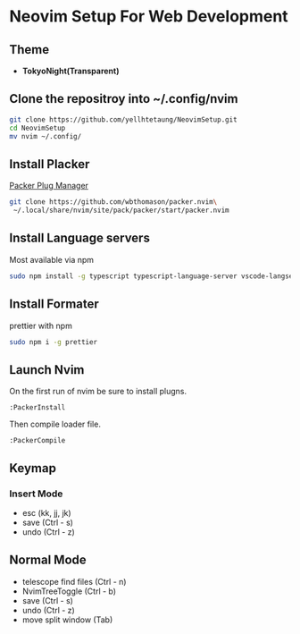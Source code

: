 # Neovim Setup For Web Development

## Theme

- <b>TokyoNight(Transparent)</b>

## Clone the repositroy into ~/.config/nvim

```bash
git clone https://github.com/yellhtetaung/NeovimSetup.git
cd NeovimSetup
mv nvim ~/.config/
```

## Install Placker

[Packer Plug Manager](https://github.com/wbthomason/packer.nvim)

```bash
git clone https://github.com/wbthomason/packer.nvim\
 ~/.local/share/nvim/site/pack/packer/start/packer.nvim

```

## Install Language servers

Most available via npm

```bash
sudo npm install -g typescript typescript-language-server vscode-langservers-extracted vls @tailwindcss/language-server yaml-language-server @prisma/language-server emmet-ls neovim graphql-language-service-cli graphql-language-service-server @astrojs/language-server
```

## Install Formater

prettier with npm

```bash
sudo npm i -g prettier

```

## Launch Nvim

On the first run of nvim be sure to install plugns.

`:PackerInstall`

Then compile loader file.

`:PackerCompile`

## Keymap

### Insert Mode

- esc (kk, jj, jk)
- save (Ctrl - s)
- undo (Ctrl - z)

## Normal Mode

- telescope find files (Ctrl - n)
- NvimTreeToggle (Ctrl - b)
- save (Ctrl - s)
- undo (Ctrl - z)
- move split window (Tab)

